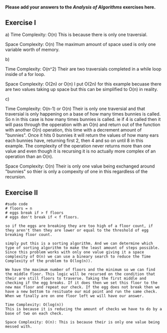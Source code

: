 #### Please add your answers to the ***Analysis of  Algorithms*** exercises here.

## Exercise I

a)
Time Complexity: O(n)
This is because there is only one traversial.

Space Complexity: O(n)
The maximum amount of space used is only one variable worth of memory.

b)

Time Complexity: O(n^2)
Their are two traversials completed in a while loop inside of a for loop.

Space Complexity: O(2n) or O(n)
I put O(2n) for this example becuase there are two values taking up space but this can be simplified to O(n) in reality.



c)

Time Complexity: O(n-1) or O(n)
 Their is only one traversial and that traversial is only happening on a base of how many times bunnies is called. So n in this case is how many times bunnies is called. ie if 4 is called then it will pass through the opperation with an O(n) and return out of the function with another O(n) operation, this time with a decrement amount of "bunnies". Once it hits 0 bunnies it will return the values of how many ears each bunnies have, returning first 2, then 4 and so on until 8 in this example. The complexity of the operation never returns more than one value and even though it is recursing it is no actually more complex of an operation than an O(n).

 Space Complexity: O(n)
 Their is only one value being exchanged around "bunnies" so thier is only a compexity of one in this regardless of the recursion.

## Exercise II
    #sudo code
    # floors = n
    # eggs break if > f floors
    # eggs don't break if < f floors.

    so if the eggs are breaking they are too high of a floor count, if they aren't then they are lower or equal to the threshold of egg breaking floor count.

    simply put this is a sorting algorithm. And we can determine which type of sorting algorithm to make the least amount of steps possible. Since this problem works with only one value giving it a space complexity of O(n) we can use a bineary search to reduce the Time Complexity of the problem to O(log(n)).

    We have the maximum number of floors and the minimum so we can find the middle floor. This logic will be recursed on the condition that their are still floors to traverse. Taking the first middle and checking if the egg breaks. If it does then we set this floor to the new max floor and repeat our check. If the egg does not break then we have a new bottom to resituate our mid point and run the same check. When we finally are on one floor left we will have our answer.

    Time Complexity: O(log(n))
    This is because it is reducing the amount of checks we have to do by a base of two on each check.
    
    Space Complexity: O(n): This is because their is only one value being messed with.

